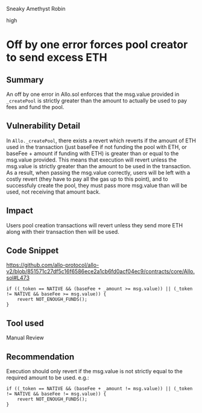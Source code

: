 Sneaky Amethyst Robin

high

# Off by one error forces pool creator to send excess ETH
## Summary

An off by one error in Allo.sol enforces that the msg.value provided in `_createPool` is strictly greater than the amount to actually be used to pay fees and fund the pool.

## Vulnerability Detail

In `Allo._createPool`, there exists a revert which reverts if the amount of ETH used in the transaction (just baseFee if not funding the pool with ETH, or baseFee + amount if funding with ETH) is greater than or equal to the msg.value provided. This means that execution will revert unless the msg.value is strictly greater than the amount to be used in the transaction. As a result, when passing the msg.value correctly, users will be left with a costly revert (they have to pay all the gas up to this point), and to successfuly create the pool, they must pass more msg.value than will be used, not receiving that amount back.

## Impact

Users pool creation transactions will revert unless they send more ETH along with their transaction then will be used.

## Code Snippet

https://github.com/allo-protocol/allo-v2/blob/851571c27df5c16f6586ece2a1cb6fd0acf04ec9/contracts/core/Allo.sol#L473
```solidity
if ((_token == NATIVE && (baseFee + _amount >= msg.value)) || (_token != NATIVE && baseFee >= msg.value)) {
    revert NOT_ENOUGH_FUNDS();
}
```

## Tool used

Manual Review

## Recommendation

Execution should only revert if the msg.value is not strictly equal to the required amount to be used. e.g.:

```solidity
if ((_token == NATIVE && (baseFee + _amount != msg.value)) || (_token != NATIVE && baseFee != msg.value)) {
    revert NOT_ENOUGH_FUNDS();
}
```